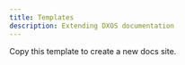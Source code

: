 ```yaml
---
title: Templates
description: Extending DXOS documentation
---
```


Copy this template to create a new docs site.
